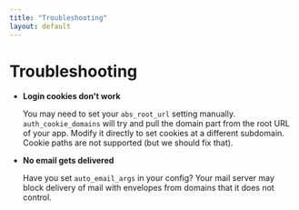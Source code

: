 ```yaml
---
title: "Troubleshooting"
layout: default
---
```


Troubleshooting
===============

* __Login cookies don't work__

  You may need to set your <code>abs_root_url</code> setting manually. <code>auth_cookie_domains</code> will
  try and pull the domain part from the root URL of your app. Modify it directly to set cookies at a different
  subdomain. Cookie paths are not supported (but we should fix that).


* __No email gets delivered__

  Have you set <code>auto_email_args</code> in your config? Your mail server may block delivery of mail
  with envelopes from domains that it does not control.
